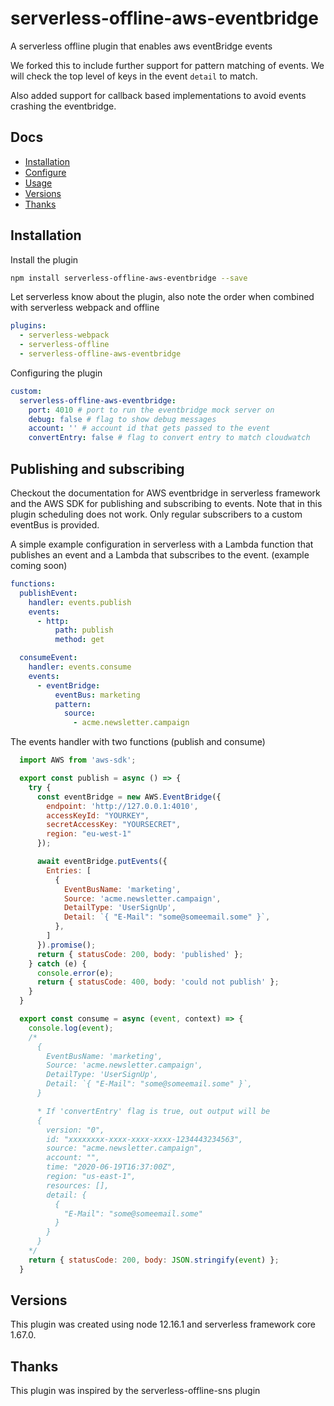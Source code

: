 # serverless-offline-aws-eventbridge
A serverless offline plugin that enables aws eventBridge events

We forked this to include further support for pattern matching of events. We will check the top level of keys in the event `detail` to match.

Also added support for callback based implementations to avoid events crashing the eventbridge.

## Docs
- [Installation](#installation)
- [Configure](#configure)
- [Usage](#usage)
- [Versions](#versions)
- [Thanks](#thanks)

## Installation

Install the plugin
```bash
npm install serverless-offline-aws-eventbridge --save
```

Let serverless know about the plugin, also note the order when combined with serverless webpack and offline
```YAML
plugins:
  - serverless-webpack
  - serverless-offline
  - serverless-offline-aws-eventbridge
```

Configuring the plugin

```YAML
custom:
  serverless-offline-aws-eventbridge:
    port: 4010 # port to run the eventbridge mock server on
    debug: false # flag to show debug messages
    account: '' # account id that gets passed to the event
    convertEntry: false # flag to convert entry to match cloudwatch
```

## Publishing and subscribing

Checkout the documentation for AWS eventbridge in serverless framework and the AWS SDK for publishing and subscribing to events. Note that in this plugin scheduling does not work. Only regular subscribers to a custom eventBus is provided.

A simple example configuration in serverless with a Lambda function that publishes an event and a Lambda that subscribes to the event. (example coming soon)

```YAML
functions:
  publishEvent:
    handler: events.publish
    events:
      - http:
          path: publish
          method: get

  consumeEvent:
    handler: events.consume
    events:
      - eventBridge:
          eventBus: marketing
          pattern:
            source:
              - acme.newsletter.campaign
```


The events handler with two functions (publish and consume)

```javascript
  import AWS from 'aws-sdk';

  export const publish = async () => {
    try {
      const eventBridge = new AWS.EventBridge({
        endpoint: 'http://127.0.0.1:4010',
        accessKeyId: "YOURKEY",
        secretAccessKey: "YOURSECRET",
        region: "eu-west-1"
      });

      await eventBridge.putEvents({
        Entries: [
          {
            EventBusName: 'marketing',
            Source: 'acme.newsletter.campaign',
            DetailType: 'UserSignUp',
            Detail: `{ "E-Mail": "some@someemail.some" }`,
          },
        ]
      }).promise();
      return { statusCode: 200, body: 'published' };
    } catch (e) {
      console.error(e);
      return { statusCode: 400, body: 'could not publish' };
    }
  }

  export const consume = async (event, context) => {
    console.log(event);
    /*
      {
        EventBusName: 'marketing',
        Source: 'acme.newsletter.campaign',
        DetailType: 'UserSignUp',
        Detail: `{ "E-Mail": "some@someemail.some" }`,
      }

      * If 'convertEntry' flag is true, out output will be
      {
        version: "0",
        id: "xxxxxxxx-xxxx-xxxx-xxxx-1234443234563",
        source: "acme.newsletter.campaign",
        account: "",
        time: "2020-06-19T16:37:00Z",
        region: "us-east-1",
        resources: [],
        detail: {
          { 
            "E-Mail": "some@someemail.some" 
          }
        }
      }
    */
    return { statusCode: 200, body: JSON.stringify(event) };
  }
```

## Versions
This plugin was created using node 12.16.1 and serverless framework core 1.67.0.

## Thanks
This plugin was inspired by the serverless-offline-sns plugin